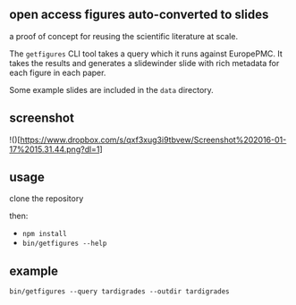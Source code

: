 ## open access figures auto-converted to slides

a proof of concept for reusing the scientific literature at scale.

The `getfigures` CLI tool takes a query which it runs against EuropePMC. It takes the results and generates a slidewinder slide with rich metadata for each figure in each paper.

Some example slides are included in the `data` directory.

## screenshot

!()[https://www.dropbox.com/s/qxf3xug3i9tbvew/Screenshot%202016-01-17%2015.31.44.png?dl=1]

## usage

clone the repository

then:

- `npm install`
- `bin/getfigures --help`

## example

```
bin/getfigures --query tardigrades --outdir tardigrades
```
